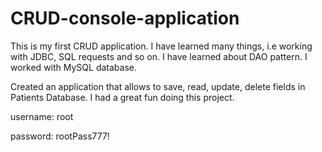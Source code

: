 # CRUD-console-application
This is my first CRUD application. I have learned many things, i.e working with JDBC, SQL requests and so on. 
I have learned about DAO pattern. I worked with MySQL database. 

Created an application that allows to save, read, update, delete fields in Patients Database.
I had a great fun doing this project.

username: root

password: rootPass777!
